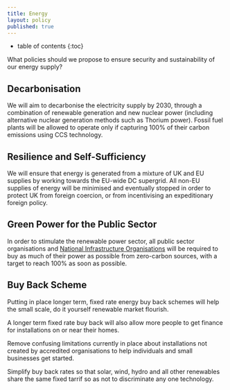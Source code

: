 ```yaml
---
title: Energy
layout: policy
published: true
---
```


* table of contents 
{:toc}

What policies should we propose to ensure security and sustainability of our energy supply?

## Decarbonisation

We will aim to decarbonise the electricity supply by 2030, through a combination of renewable generation and new nuclear 
power (including alternative nuclear generation methods such as Thorium power). Fossil fuel plants will be allowed to operate
only if capturing 100% of their carbon emissions using CCS technology.

## Resilience and Self-Sufficiency

We will ensure that energy is generated from a mixture of UK and EU supplies by working towards the EU-wide DC supergrid. All non-EU supplies of energy will be minimised and eventually stopped in order to protect UK from foreign coercion, or from incentivising an expeditionary foreign policy.  

## Green Power for the Public Sector

In order to stimulate the renewable power sector, all public sector organisations and [National Infrastructure Organisations](infrastructure.html) will be required to buy as much of their power as possible from zero-carbon sources, with a target to reach 100% as soon as possible.

## Buy Back Scheme

Putting in place longer term, fixed rate energy buy back schemes will help the small scale, do it yourself renewable market flourish. 

A longer term fixed rate buy back will also allow more people to get finance for installations on or near their homes.

Remove confusing limitations currently in place about installations not created by accredited organisations to help individuals and small businesses get started.

Simplify buy back rates so that solar, wind, hydro and all other renewables share the same fixed tarrif so as not to discriminate any one technology.
